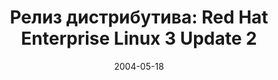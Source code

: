 ---
layout: post
title:  "Релиз дистрибутива: Red Hat Enterprise Linux 3 Update 2"
date: 2004-05-18   
---